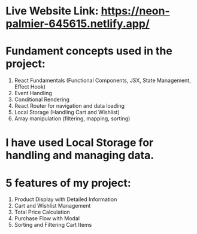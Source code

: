 # Live Website Link: https://neon-palmier-645615.netlify.app/

# Fundament concepts used in the project:
1. React Fundamentals (Functional Components, JSX, State Management, Effect Hook)
2. Event Handling
3. Conditional Rendering
4. React Router for navigation and data loading
5. Local Storage (Handling Cart and Wishlist)
6. Array manipulation (filtering, mapping, sorting)

# I have used Local Storage for handling and managing data.
# 5 features of my project:
1. Product Display with Detailed Information
2. Cart and Wishlist Management
3. Total Price Calculation
4. Purchase Flow with Modal
5. Sorting and Filtering Cart Items 


